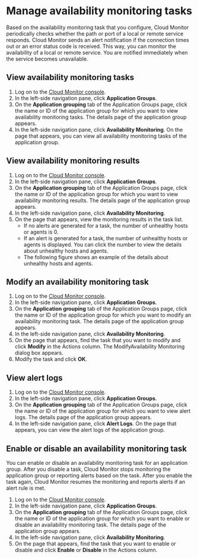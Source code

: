 # Manage availability monitoring tasks

Based on the availability monitoring task that you configure, Cloud Monitor periodically checks whether the path or port of a local or remote service responds. Cloud Monitor sends an alert notification if the connection times out or an error status code is received. This way, you can monitor the availability of a local or remote service. You are notified immediately when the service becomes unavailable.

## View availability monitoring tasks

1.  Log on to the [Cloud Monitor console](https://cms-intl.console.aliyun.com).
2.  In the left-side navigation pane, click **Application Groups**.
3.  On the **Application grouping** tab of the Application Groups page, click the name or ID of the application group for which you want to view availability monitoring tasks. The details page of the application group appears.
4.  In the left-side navigation pane, click **Availability Monitoring**. On the page that appears, you can view all availability monitoring tasks of the application group.

## View availability monitoring results

1.  Log on to the [Cloud Monitor console](https://cms-intl.console.aliyun.com).
2.  In the left-side navigation pane, click **Application Groups**.
3.  On the **Application grouping** tab of the Application Groups page, click the name or ID of the application group for which you want to view availability monitoring results. The details page of the application group appears.
4.  In the left-side navigation pane, click **Availability Monitoring**.
5.  On the page that appears, view the monitoring results in the task list.
    -   If no alerts are generated for a task, the number of unhealthy hosts or agents is 0.
    -   If an alert is generated for a task, the number of unhealthy hosts or agents is displayed. You can click the number to view the details about unhealthy hosts and agents.
    -   The following figure shows an example of the details about unhealthy hosts and agents.

## Modify an availability monitoring task

1.  Log on to the [Cloud Monitor console](https://cms-intl.console.aliyun.com).
2.  In the left-side navigation pane, click **Application Groups**.
3.  On the **Application grouping** tab of the Application Groups page, click the name or ID of the application group for which you want to modify an availability monitoring task. The details page of the application group appears.
4.  In the left-side navigation pane, click **Availability Monitoring**.
5.  On the page that appears, find the task that you want to modify and click **Modify** in the Actions column. The ModifyAvailability Monitoring dialog box appears.
6.  Modify the task and click **OK**.

## View alert logs

1.  Log on to the [Cloud Monitor console](https://cms-intl.console.aliyun.com).
2.  In the left-side navigation pane, click **Application Groups**.
3.  On the **Application grouping** tab of the Application Groups page, click the name or ID of the application group for which you want to view alert logs. The details page of the application group appears.
4.  In the left-side navigation pane, click **Alert Logs**. On the page that appears, you can view the alert logs of the application group.

## Enable or disable an availability monitoring task

You can enable or disable an availability monitoring task for an application group. After you disable a task, Cloud Monitor stops monitoring the application group or reporting alerts based on the task. After you enable the task again, Cloud Monitor resumes the monitoring and reports alerts if an alert rule is met.

1.  Log on to the [Cloud Monitor console](https://cms-intl.console.aliyun.com).
2.  In the left-side navigation pane, click **Application Groups**.
3.  On the **Application grouping** tab of the Application Groups page, click the name or ID of the application group for which you want to enable or disable an availability monitoring task. The details page of the application group appears.
4.  In the left-side navigation pane, click **Availability Monitoring**.
5.  On the page that appears, find the task that you want to enable or disable and click **Enable** or **Disable** in the Actions column.

